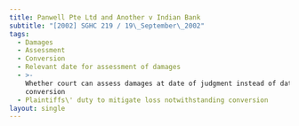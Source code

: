 ```yaml
---
title: Panwell Pte Ltd and Another v Indian Bank
subtitle: "[2002] SGHC 219 / 19\_September\_2002"
tags:
  - Damages
  - Assessment
  - Conversion
  - Relevant date for assessment of damages
  - >-
    Whether court can assess damages at date of judgment instead of date of
    conversion
  - Plaintiffs\' duty to mitigate loss notwithstanding conversion
layout: single
---
```


